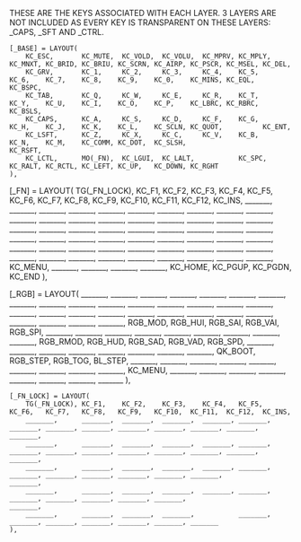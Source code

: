 THESE ARE THE KEYS ASSOCIATED WITH EACH LAYER.  3 LAYERS ARE NOT INCLUDED AS EVERY KEY IS TRANSPARENT ON THESE LAYERS: _CAPS, _SFT AND _CTRL.
    
    [_BASE] = LAYOUT(
        KC_ESC,       KC_MUTE,  KC_VOLD,  KC_VOLU,  KC_MPRV, KC_MPLY, KC_MNXT, KC_BRID, KC_BRIU, KC_SCRN, KC_AIRP, KC_PSCR, KC_MSEL, KC_DEL,
        KC_GRV,       KC_1,     KC_2,     KC_3,     KC_4,    KC_5,    KC_6,    KC_7,    KC_8,    KC_9,    KC_0,    KC_MINS, KC_EQL,  KC_BSPC,
        KC_TAB,       KC_Q,     KC_W,     KC_E,     KC_R,    KC_T,    KC_Y,    KC_U,    KC_I,    KC_O,    KC_P,    KC_LBRC, KC_RBRC, KC_BSLS,
        KC_CAPS,      KC_A,     KC_S,     KC_D,     KC_F,    KC_G,    KC_H,    KC_J,    KC_K,    KC_L,    KC_SCLN, KC_QUOT,          KC_ENT,
        KC_LSFT,      KC_Z,     KC_X,     KC_C,     KC_V,    KC_B,    KC_N,    KC_M,    KC_COMM, KC_DOT,  KC_SLSH,                   KC_RSFT,
        KC_LCTL,      MO(_FN),  KC_LGUI,  KC_LALT,           KC_SPC,                    KC_RALT, KC_RCTL, KC_LEFT, KC_UP,   KC_DOWN, KC_RGHT
    ),

   [_FN] = LAYOUT(
        TG(_FN_LOCK), KC_F1,    KC_F2,    KC_F3,    KC_F4,   KC_F5,   KC_F6,   KC_F7,   KC_F8,   KC_F9,   KC_F10,  KC_F11,  KC_F12,  KC_INS,
        _______,      _______,  _______,  _______,  _______, _______, _______, _______, _______, _______, _______, _______, _______, _______,
        _______,      _______,  _______,  _______,  _______, _______, _______, _______, _______, _______, _______, _______, _______, _______,
        _______,      _______,  _______,  _______,  _______, _______, _______, _______, _______, _______, _______, _______,          _______,
        _______,      _______,  _______,  _______,  _______, _______, _______, _______, _______, _______, _______,                   _______,
        _______,      _______,  KC_MENU,  _______,           _______,                   _______, _______, KC_HOME, KC_PGUP, KC_PGDN, KC_END
   ),
        
   [_RGB] = LAYOUT(
        _______,      _______,  _______,  _______, _______, _______, _______, _______, _______, _______, _______, _______, _______, _______,
        _______,      _______,  _______,  _______, _______, _______, _______, _______, _______, _______, _______, _______, _______, _______,
        _______,      RGB_MOD,  RGB_HUI,  RGB_SAI, RGB_VAI, RGB_SPI, _______, _______, _______, _______, _______, _______, _______, _______,
        _______,      RGB_RMOD, RGB_HUD,  RGB_SAD, RGB_VAD, RGB_SPD, _______, _______, _______, _______, _______, _______,          _______,
        _______,      QK_BOOT,  RGB_STEP, RGB_TOG, BL_STEP, _______, _______, _______, _______, _______, _______,                   _______,
        _______,      _______,  KC_MENU,  _______,          _______,                   _______, _______, _______, _______, _______, _______
    ),

    [_FN_LOCK] = LAYOUT(
        TG(_FN_LOCK), KC_F1,    KC_F2,    KC_F3,    KC_F4,   KC_F5,   KC_F6,   KC_F7,   KC_F8,   KC_F9,   KC_F10,  KC_F11,  KC_F12,  KC_INS,
        _______,      _______,  _______,  _______,  _______, _______, _______, _______, _______, _______, _______, _______, _______, _______,
        _______,      _______,  _______,  _______,  _______, _______, _______, _______, _______, _______, _______, _______, _______, _______,
        _______,      _______,  _______,  _______,  _______, _______, _______, _______, _______, _______, _______, _______,          _______,
        _______,      _______,  _______,  _______,  _______, _______, _______, _______, _______, _______, _______,                   _______,
        _______,      _______,  _______,  _______,           _______,                   _______, _______, _______, _______, _______, _______
    ),
